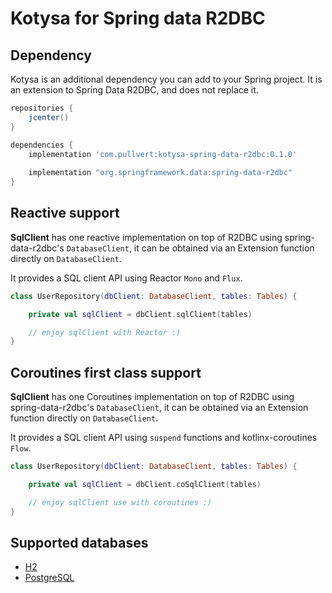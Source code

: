 # Kotysa for Spring data R2DBC

## Dependency

Kotysa is an additional dependency you can add to your Spring project.
It is an extension to Spring Data R2DBC, and does not replace it.

```groovy
repositories {
    jcenter()
}

dependencies {
    implementation 'com.pullvert:kotysa-spring-data-r2dbc:0.1.0'
    
    implementation "org.springframework.data:spring-data-r2dbc"
}
```

## Reactive support

**SqlClient** has one reactive implementation on top of R2DBC using spring-data-r2dbc's ```DatabaseClient```, it can be obtained via an Extension function directly on ```DatabaseClient```.

It provides a SQL client API using Reactor ```Mono``` and ```Flux```.

```kotlin
class UserRepository(dbClient: DatabaseClient, tables: Tables) {

	private val sqlClient = dbClient.sqlClient(tables)

	// enjoy sqlClient with Reactor :)
}
```

## Coroutines first class support

**SqlClient** has one Coroutines implementation on top of R2DBC using spring-data-r2dbc's ```DatabaseClient```, it can be obtained via an Extension function directly on ```DatabaseClient```.

It provides a SQL client API using ```suspend``` functions and kotlinx-coroutines ```Flow```.

```kotlin
class UserRepository(dbClient: DatabaseClient, tables: Tables) {

	private val sqlClient = dbClient.coSqlClient(tables)

	// enjoy sqlClient use with coroutines :)
}
```

## Supported databases

* [H2](../docs/table-modelling.md#H2)
* [PostgreSQL](../docs/table-modelling.md#PostgreSQL)
